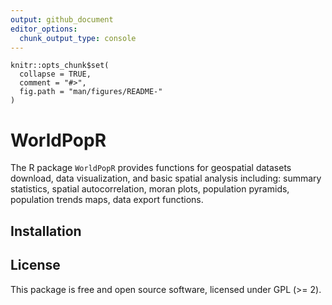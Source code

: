 ```yaml
---
output: github_document
editor_options: 
  chunk_output_type: console
---
```


<!-- README.md is generated from README.Rmd. Please edit that file -->

```{r, echo = FALSE}
knitr::opts_chunk$set(
  collapse = TRUE,
  comment = "#>",
  fig.path = "man/figures/README-"
)
```


# WorldPopR

The R package `WorldPopR` provides functions for geospatial datasets download, data visualization, and basic spatial analysis including: summary statistics, spatial autocorrelation, moran plots, population pyramids, population trends maps, data export functions.

## Installation


## License

This package is free and open source software, licensed under GPL (>= 2).
